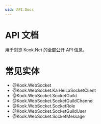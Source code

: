 ```yaml
---
uid: API.Docs
---
```


# API 文档

用于浏览 Kook.Net 的全部公开 API 信息。

# 常见实体

* @Kook.WebSocket
* @Kook.WebSocket.KaiHeiLaSocketClient
* @Kook.WebSocket.SocketGuild
* @Kook.WebSocket.SocketGuildChannel
* @Kook.WebSocket.SocketRole
* @Kook.WebSocket.SocketGuildUser
* @Kook.WebSocket.SocketMessage